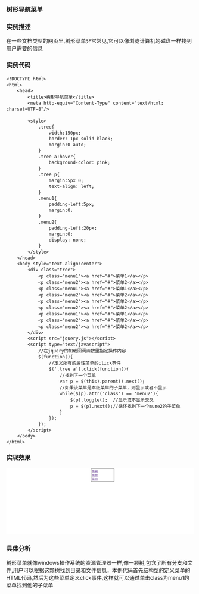 ### 树形导航菜单

### 实例描述

在一些文档类型的网页里,树形菜单非常常见,它可以像浏览计算机的磁盘一样找到用户需要的信息

### 实例代码

```
<!DOCTYPE html>
<html>
	<head>
		<title>树形导航菜单</title>
		<meta http-equiv="Content-Type" content="text/html; charset=UTF-8"/>
		
		<style>
			.tree{
				width:150px;
				border: 1px solid black;
				margin:0 auto;
			}
			.tree a:hover{
				background-color: pink;				
			}
			.tree p{
				margin:5px 0;
				text-align: left;
			}
			.menu1{
				padding-left:5px;
				margin:0;
			}
			.menu2{
				padding-left:20px;
				margin:0;
				display: none;
			}
		</style>
	</head>
	<body style="text-align:center">
		<div class="tree">
			<p class="menu1"><a href="#">菜单1</a></p>
			<p class="menu2"><a href="#">菜单2</a></p>
			<p class="menu1"><a href="#">菜单1</a></p>
			<p class="menu2"><a href="#">菜单2</a></p>
			<p class="menu2"><a href="#">菜单2</a></p>
			<p class="menu2"><a href="#">菜单2</a></p>
			<p class="menu1"><a href="#">菜单1</a></p>
			<p class="menu2"><a href="#">菜单2</a></p>
			<p class="menu2"><a href="#">菜单2</a></p>
		</div>
		<script src="jquery.js"></script>
		<script type="text/javascript">
			//在jquery的加载回调函数里指定操作内容
			$(function(){
				//定义所有的属性菜单的click事件
				$('.tree a').click(function(){
					//找到下一个菜单
					var p = $(this).parent().next();
					//如果该菜单是本级菜单的子菜单，则显示或者不显示
					while($(p).attr('class') == 'menu2'){
						$(p).toggle();	//显示或不显示交叉
						p = $(p).next();//循环找到下一个mune2的子菜单
					}
				});
			});
		</script>	
	</body>
</html>
```

### 实现效果

![树形菜单](img/树形菜单.gif)

### 具体分析

树形菜单就像windows操作系统的资源管理器一样,像一颗树,包含了所有分支和文件,用户可以根据这颗树找到目录和文件信息，本例代码首先结构型的定义菜单的HTML代码,然后为这些菜单定义click事件,这样就可以通过单击class为menu1的菜单找到他的子菜单